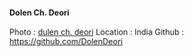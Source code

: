 #### Dolen Ch. Deori
Photo : [dulen ch. deori](https://www.google.com/url?sa=i&url=https%3A%2F%2Ftwitter.com%2Fchdulen&psig=AOvVaw3Al1Hvs-OTcXoWm25x33jw&ust=1634793694562000&source=images&cd=vfe&ved=0CAsQjRxqFwoTCNi0oKCf2PMCFQAAAAAdAAAAABAJ)
Location : India
Github : https://github.com/DolenDeori
